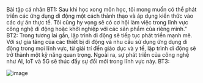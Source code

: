 Bài tập cá nhân 
BT1:
Sau khi học xong môn học, tôi mong muốn có thể phát triển các ứng dụng di động một cách thành thạo và áp dụng kiến thức vào các dự án thực tế. Tôi cũng hy vọng sẽ có cơ hội làm việc trong lĩnh vực công nghệ di động hoặc khởi nghiệp với các sản phẩm của riêng mình."
BT2:
Trong tương lai gần, lập trình di động sẽ tiếp tục phát triển mạnh mẽ. Với sự gia tăng của các thiết bị di động và nhu cầu sử dụng ứng dụng di động trong mọi lĩnh vực, từ giải trí đến giáo dục và y tế, lập trình di động sẽ trở thành một kỹ năng quan trọng. Ngoài ra, sự phát triển của công nghệ như AI, IoT và 5G sẽ thúc đẩy sự đổi mới trong lĩnh vực này.
BT3:

![image](https://github.com/user-attachments/assets/bc8aad7d-ee7f-45c2-82f4-1db473af533a)
